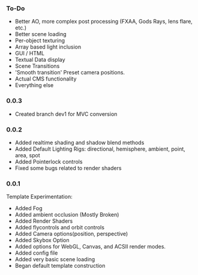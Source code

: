 ### To-Do ###
- Better AO, more complex post processing (FXAA, Gods Rays, lens flare, etc.)
- Better scene loading
- Per-object texturing
- Array based light inclusion
- GUI / HTML
- Textual Data display
- Scene Transitions
- 'Smooth transition' Preset camera positions.
- Actual CMS functionality 
- Everything else

### 0.0.3 ###
- Created branch dev1 for MVC conversion

### 0.0.2 ###
- Added realtime shading and shadow blend methods
- Added Default Lighting Rigs: directional, hemisphere, ambient, point, area, spot
- Added Pointerlock controls
- Fixed some bugs related to render shaders

### 0.0.1 ###
Template Experimentation:
- Added Fog
- Added ambient occlusion (Mostly Broken)
- Added Render Shaders
- Added flycontrols and orbit controls
- Added Camera options(position, perspective)
- Added Skybox Option
- Added options for WebGL, Canvas, and ACSII render modes.
- Added config file
- Added very basic scene loading
- Began default template construction
